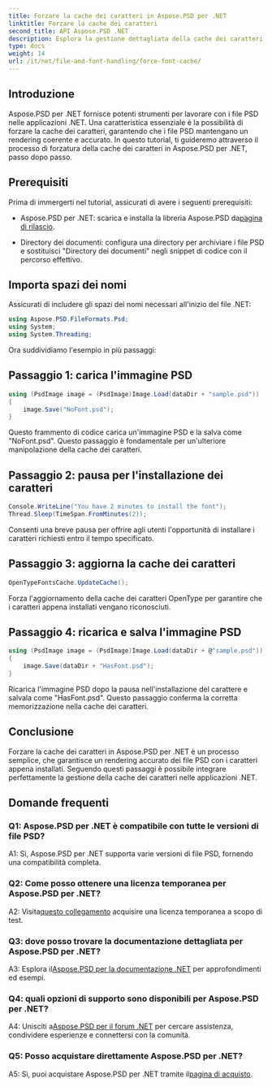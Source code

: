 ```yaml
---
title: Forzare la cache dei caratteri in Aspose.PSD per .NET
linktitle: Forzare la cache dei caratteri
second_title: API Aspose.PSD .NET
description: Esplora la gestione dettagliata della cache dei caratteri in Aspose.PSD per .NET. Garantisci un rendering preciso con questa potente libreria .NET.
type: docs
weight: 14
url: /it/net/file-and-font-handling/force-font-cache/
---
```

## Introduzione

Aspose.PSD per .NET fornisce potenti strumenti per lavorare con i file PSD nelle applicazioni .NET. Una caratteristica essenziale è la possibilità di forzare la cache dei caratteri, garantendo che i file PSD mantengano un rendering coerente e accurato. In questo tutorial, ti guideremo attraverso il processo di forzatura della cache dei caratteri in Aspose.PSD per .NET, passo dopo passo.

## Prerequisiti

Prima di immergerti nel tutorial, assicurati di avere i seguenti prerequisiti:

- Aspose.PSD per .NET: scarica e installa la libreria Aspose.PSD da[pagina di rilascio](https://releases.aspose.com/psd/net/).

- Directory dei documenti: configura una directory per archiviare i file PSD e sostituisci "Directory dei documenti" negli snippet di codice con il percorso effettivo.

## Importa spazi dei nomi

Assicurati di includere gli spazi dei nomi necessari all'inizio del file .NET:

```csharp
using Aspose.PSD.FileFormats.Psd;
using System;
using System.Threading;
```

Ora suddividiamo l'esempio in più passaggi:

## Passaggio 1: carica l'immagine PSD

```csharp
using (PsdImage image = (PsdImage)Image.Load(dataDir + "sample.psd"))
{
    image.Save("NoFont.psd");
}
```

Questo frammento di codice carica un'immagine PSD e la salva come "NoFont.psd". Questo passaggio è fondamentale per un'ulteriore manipolazione della cache dei caratteri.

## Passaggio 2: pausa per l'installazione dei caratteri

```csharp
Console.WriteLine("You have 2 minutes to install the font");
Thread.Sleep(TimeSpan.FromMinutes(2));
```

Consenti una breve pausa per offrire agli utenti l'opportunità di installare i caratteri richiesti entro il tempo specificato.

## Passaggio 3: aggiorna la cache dei caratteri

```csharp
OpenTypeFontsCache.UpdateCache();
```

Forza l'aggiornamento della cache dei caratteri OpenType per garantire che i caratteri appena installati vengano riconosciuti.

## Passaggio 4: ricarica e salva l'immagine PSD

```csharp
using (PsdImage image = (PsdImage)Image.Load(dataDir + @"sample.psd"))
{
    image.Save(dataDir + "HasFont.psd");
}
```

Ricarica l'immagine PSD dopo la pausa nell'installazione del carattere e salvala come "HasFont.psd". Questo passaggio conferma la corretta memorizzazione nella cache dei caratteri.

## Conclusione

Forzare la cache dei caratteri in Aspose.PSD per .NET è un processo semplice, che garantisce un rendering accurato dei file PSD con i caratteri appena installati. Seguendo questi passaggi è possibile integrare perfettamente la gestione della cache dei caratteri nelle applicazioni .NET.

## Domande frequenti

### Q1: Aspose.PSD per .NET è compatibile con tutte le versioni di file PSD?

A1: Sì, Aspose.PSD per .NET supporta varie versioni di file PSD, fornendo una compatibilità completa.

### Q2: Come posso ottenere una licenza temporanea per Aspose.PSD per .NET?

 A2: Visita[questo collegamento](https://purchase.aspose.com/temporary-license/) acquisire una licenza temporanea a scopo di test.

### Q3: dove posso trovare la documentazione dettagliata per Aspose.PSD per .NET?

 A3: Esplora il[Aspose.PSD per la documentazione .NET](https://reference.aspose.com/psd/net/) per approfondimenti ed esempi.

### Q4: quali opzioni di supporto sono disponibili per Aspose.PSD per .NET?

 A4: Unisciti a[Aspose.PSD per il forum .NET](https://forum.aspose.com/c/psd/34) per cercare assistenza, condividere esperienze e connettersi con la comunità.

### Q5: Posso acquistare direttamente Aspose.PSD per .NET?

 A5: Sì, puoi acquistare Aspose.PSD per .NET tramite il[pagina di acquisto](https://purchase.aspose.com/buy).